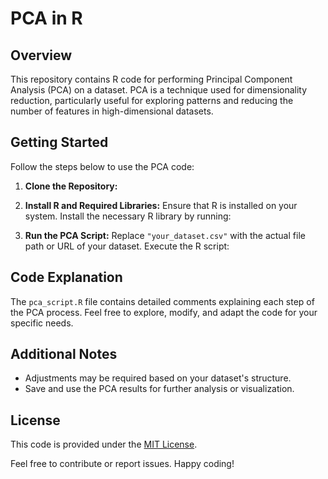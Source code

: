 # PCA in R

## Overview

This repository contains R code for performing Principal Component Analysis (PCA) on a dataset. PCA is a technique used for dimensionality reduction, particularly useful for exploring patterns and reducing the number of features in high-dimensional datasets.

## Getting Started

Follow the steps below to use the PCA code:

1. **Clone the Repository:**

2. **Install R and Required Libraries:**
Ensure that R is installed on your system. Install the necessary R library by running:

3. **Run the PCA Script:**
Replace `"your_dataset.csv"` with the actual file path or URL of your dataset. Execute the R script:

## Code Explanation

The `pca_script.R` file contains detailed comments explaining each step of the PCA process. Feel free to explore, modify, and adapt the code for your specific needs.

## Additional Notes

- Adjustments may be required based on your dataset's structure.
- Save and use the PCA results for further analysis or visualization.

## License

This code is provided under the [MIT License](LICENSE).

Feel free to contribute or report issues. Happy coding!

